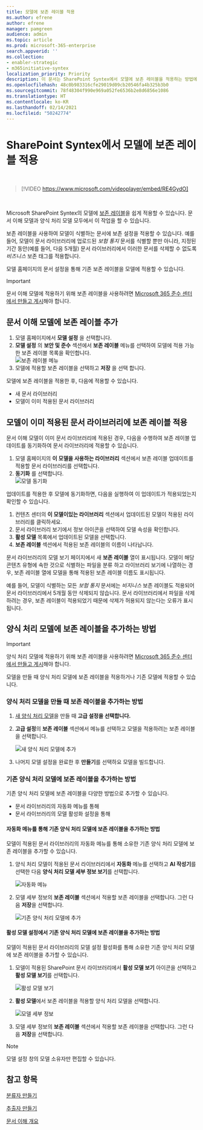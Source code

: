```yaml
---
title: 모델에 보존 레이블 적용
ms.author: efrene
author: efrene
manager: pamgreen
audience: admin
ms.topic: article
ms.prod: microsoft-365-enterprise
search.appverid: ''
ms.collection:
- enabler-strategic
- m365initiative-syntex
localization_priority: Priority
description: 이 문서는 SharePoint Syntex에서 모델에 보존 레이블을 적용하는 방법에 대해 설명합니다.
ms.openlocfilehash: 48c0b983316cfe29019d09cb20546fa4b325b3b0
ms.sourcegitcommit: 78f48304f990e969a052fe6536b2e8d6856e1086
ms.translationtype: HT
ms.contentlocale: ko-KR
ms.lasthandoff: 02/14/2021
ms.locfileid: "50242774"
---
```

# <a name="apply-a-retention-label-to-a-model-in-sharepoint-syntex"></a>SharePoint Syntex에서 모델에 보존 레이블 적용

</br>

> [!VIDEO https://www.microsoft.com/videoplayer/embed/RE4GydO]  

</br>


Microsoft SharePoint Syntex의 모델에 [보존 레이블](https://docs.microsoft.com/microsoft-365/compliance/retention)을 쉽게 적용할 수 있습니다. 문서 이해 모델과 양식 처리 모델 모두에서 이 작업을 할 수 있습니다.

보존 레이블을 사용하여 모델이 식별하는 문서에 보존 설정을 적용할 수 있습니다.  예를 들어, 모델이 문서 라이브러리에 업로드된 *보험 통지* 문서를 식별할 뿐만 아니라, 지정된 기간 동안(예를 들어, 다음 5개월) 문서 라이브러리에서 이러한 문서를 삭제할 수 없도록 *비즈니스* 보존 태그를 적용합니다.

모델 홈페이지의 문서 설정을 통해 기존 보존 레이블을 모델에 적용할 수 있습니다. 

> [!Important]
> 문서 이해 모델에 적용하기 위해 보존 레이블을 사용하려면 [Microsoft 365 준수 센터에서 만들고 게시](https://docs.microsoft.com/microsoft-365/compliance/create-apply-retention-labels#how-to-create-and-publish-retention-labels)해야 합니다.

## <a name="to-add-a-retention-label-to-a-document-understanding-model"></a>문서 이해 모델에 보존 레이블 추가

1. 모델 홈페이지에서 **모델 설정** 을 선택합니다.</br>
2. **모델 설정** 의 **보안 및 준수** 섹션에서 **보존 레이블** 메뉴를 선택하여 모델에 적용 가능한 보존 레이블 목록을 확인합니다.</br>
 ![보존 레이블 메뉴](../media/content-understanding/retention-labels-menu.png)</br> 
3. 모델에 적용할 보존 레이블을 선택하고 **저장** 을 선택 합니다.</br>

모델에 보존 레이블을 적용한 후, 다음에 적용할 수 있습니다.
- 새 문서 라이브러리
- 모델이 이미 적용된 문서 라이브러리
 
## <a name="apply-the-retention-label-to-a-document-library-to-which-the-model-is-already-applied"></a>모델이 이미 적용된 문서 라이브러리에 보존 레이블 적용

문서 이해 모델이 이미 문서 라이브러리에 적용된 경우, 다음을 수행하여 보존 레이블 업데이트를 동기화하여 문서 라이브러리에 적용할 수 있습니다.</br>

1. 모델 홈페이지의 **이 모델을 사용하는 라이브러리** 섹션에서 보존 레이블 업데이트를 적용할 문서 라이브러리를 선택합니다. </br> 
2. **동기화** 를 선택합니다. </br>
 ![모델 동기화](../media/content-understanding/sync-model.png)</br> 


업데이트를 적용한 후 모델에 동기화하면, 다음을 실행하여 이 업데이트가 적용되었는지 확인할 수 있습니다.

1. 컨텐츠 센터의 **이 모델이있는 라이브러리** 섹션에서 업데이트된 모델이 적용된 라이브러리를 클릭하세요. </br>
2. 문서 라이브러리 보기에서 정보 아이콘을 선택하여 모델 속성을 확인합니다.</br>  
3. **활성 모델** 목록에서 업데이트된 모델을 선택합니다.</br>
4. **보존 레이블** 섹션에서 적용된 보존 레이블의 이름이 나타납니다.</br>


문서 라이브러리의 모델 보기 페이지에서 새 **보존 레이블** 열이 표시됩니다.  모델이 해당 콘텐츠 유형에 속한 것으로 식별하는 파일을 분류 하고 라이브러리 보기에 나열하는 경우, 보존 레이블 열에 모델을 통해 적용된 보존 레이블 이름도 표시됩니다.


예를 들어, 모델이 식별하는 모든 *보험 통지* 문서에는 *비지니스* 보존 레이블도 적용되어 문서 라이브러리에서 5개월 동안 삭제되지 않습니다. 문서 라이브러리에서 파일을 삭제하려는 경우, 보존 레이블이 적용되었기 때문에 삭제가 허용되지 않는다는 오류가 표시됩니다.

## <a name="to-add-a-retention-label-to-a-form-processing-model"></a>양식 처리 모델에 보존 레이블을 추가하는 방법

> [!Important]
> 양식 처리 모델에 적용하기 위해 보존 레이블을 사용하려면 [Microsoft 365 준수 센터에서 만들고 게시](https://docs.microsoft.com/microsoft-365/compliance/create-apply-retention-labels#how-to-create-and-publish-retention-labels)해야 합니다.

모델을 만들 때 양식 처리 모델에 보존 레이블을 적용하거나 기존 모델에 적용할 수 있습니다.

### <a name="to-add-a-retention-label-when-you-create-a-form-processing-model"></a>양식 처리 모델을 만들 때 보존 레이블을 추가하는 방법

1. [새 양식 처리 모델](https://docs.microsoft.com/microsoft-365/contentunderstanding/create-a-form-processing-model)을 만들 때 <b>고급 설정을 선택합니다.</b>
2. <b>고급 설정</b>의 <b>보존 레이블</b> 섹션에서 메뉴를 선택하고 모델을 적용하려는 보존 레이블을 선택합니다.</b>

 
     ![새 양식 처리 모델에 추가](../media/content-understanding/retention-label-forms.png)</br>

3.  나머지 모델 설정을 완료한 후 <b>만들기</b>를 선택하요 모델을 빌드합니다.

### <a name="to-add-a-retention-label-to-an-existing-form-processing-model"></a>기존 양식 처리 모델에 보존 레이블을 추가하는 방법

기존 양식 처리 모델에 보존 레이블을 다양한 방법으로 추가할 수 있습니다.
- 문서 라이브러리의 자동화 메뉴를 통해
- 문서 라이브러리의 모델 활성화 설정을 통해 


#### <a name="to-add-a-retention-label-to-an-existing-form-processing-model-through-the-automate-menu"></a>자동화 메뉴를 통해 기존 양식 처리 모델에 보존 레이블을 추가하는 방법

모델이 적용된 문서 라이브러리의 자동화 메뉴를 통해 소유한 기존 양식 처리 모델에 보존 레이블을 추가할 수 있습니다.


1. 양식 처리 모델이 적용된 문서 라이브러리에서 <b>자동화</b> 메뉴를 선택하고 <b>AI 작성기</b>를 선택한 다음 <b>양식 처리 모델 세부 정보 보기</b>를 선택합니다.

   ![자동화 메뉴](../media/content-understanding/automate-menu.png)</br>

2. 모델 세부 정보의 <b>보존 레이블</b> 섹션에서 적용할 보존 레이블을 선택합니다.  그런 다음 <b>저장</b>을 선택합니다.

     ![기존 양식 처리 모델에 추가](../media/content-understanding/retention-label-model-details.png)</br> 

#### <a name="to-add-a-retention-label-to-an-existing-form-processing-model-in-the-active-model-settings"></a>활성 모델 설정에서 기존 양식 처리 모델에 보존 레이블을 추가하는 방법

모델이 적용된 문서 라이브러리의 모델 설정 활성화를 통해 소유한 기존 양식 처리 모델에 보존 레이블을 추가할 수 있습니다.

1. 모델이 적용된 SharePoint 문서 라이브러리에서 <b>활성 모델 보기</b> 아이콘을 선택하고 <b>활성 모델 보기</b>를 선택합니다.</b>

   ![활성 모델 보기](../media/content-understanding/info-du.png)</br> 

2. <b>활성 모델</b>에서 보존 레이블을 적용할 양식 처리 모델을 선택합니다.

     ![모델 세부 정보](../media/content-understanding/retention-label-model-details.png)</br> 


3. 모델 세부 정보의 <b>보존 레이블</b> 섹션에서 적용할 보존 레이블을 선택합니다.  그런 다음 <b>저장</b>을 선택합니다.

> [!NOTE]
> 모델 설정 창의 모델 소유자만 편집할 수 있습니다. 


## <a name="see-also"></a>참고 항목
[분류자 만들기](create-a-classifier.md)

[추출자 만들기](create-an-extractor.md)

[문서 이해 개요](document-understanding-overview.md)


